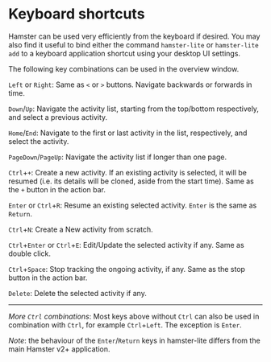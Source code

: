 # Keyboard shortcuts

Hamster can be used very efficiently from the keyboard if desired. You may also
find it useful to bind either the command `hamster-lite` or `hamster-lite add` to a
keyboard application shortcut using your desktop UI settings.

The following key combinations can be used in the overview window.

`Left` or `Right`: Same as `<` or `>` buttons. Navigate backwards or forwards
in time.

`Down`/`Up`: Navigate the activity list, starting from the top/bottom
respectively, and select a previous activity.

`Home`/`End`: Navigate to the first or last activity in the list, respectively,
and select the activity.

`PageDown`/`PageUp`: Navigate the activity list if longer than one page.

`Ctrl`+`+`: Create a new activity. If an existing activity is selected, it will
be resumed (i.e. its details will be cloned, aside from the start time). Same as
the `+` button in the action bar.

`Enter` or `Ctrl`+`R`: Resume an existing selected activity. 
`Enter` is the same as `Return`.

`Ctrl`+`N`: Create a New activity from scratch.

`Ctrl`+`Enter` or `Ctrl`+`E`: Edit/Update the selected activity if any. 
Same as double click.

`Ctrl`+`Space`: Stop tracking the ongoing activity, if any. Same as the stop
button in the action bar.

`Delete`: Delete the selected activity if any.


<hr>

*More `Ctrl` combinations*: Most keys above without `Ctrl` can also be used in
combination with `Ctrl`, for example `Ctrl`+`Left`. The exception is `Enter`.

*Note*: the behaviour of the `Enter`/`Return` keys in hamster-lite differs from
the main Hamster v2+ application.
